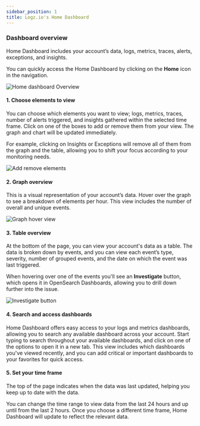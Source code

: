 ```yaml
---
sidebar_position: 1
title: Logz.io's Home Dashboard
---
```


### Dashboard overview

Home Dashboard includes your account’s data, logs, metrics, traces, alerts, exceptions, and insights. 

You can quickly access the Home Dashboard by clicking on the **Home** icon in the navigation. 

![Home dashboard Overview](https://dytvr9ot2sszz.cloudfront.net/logz-docs/home-dashboard/dashboard-overview-.png)



#### 1. Choose elements to view

You can choose which elements you want to view; logs, metrics, traces, number of alerts triggered, and insights gathered within the selected time frame. Click on one of the boxes to add or remove them from your view. The graph and chart will be updated immediately. 

For example, clicking on Insights or Exceptions will remove all of them from the graph and the table, allowing you to shift your focus according to your monitoring needs.

![Add remove elements](https://dytvr9ot2sszz.cloudfront.net/logz-docs/home-dashboard/add-remove-elements.gif)


#### 2. Graph overview

This is a visual representation of your account’s data. Hover over the graph to see a breakdown of elements per hour. This view includes the number of overall and unique events.

![Graph hover view](https://dytvr9ot2sszz.cloudfront.net/logz-docs/home-dashboard/graph-hover-view.png)


#### 3. Table overview

At the bottom of the page, you can view your account's data as a table. The data is broken down by events, and you can view each event’s type, severity, number of grouped events, and the date on which the event was last triggered. 

When hovering over one of the events you'll see an **Investigate** button, which opens it in OpenSearch Dashboards, allowing you to drill down further into the issue.

![Investigate button](https://dytvr9ot2sszz.cloudfront.net/logz-docs/home-dashboard/investigate-button.png)

#### 4. Search and access dashboards

Home Dashboard offers easy access to your logs and metrics dashboards, allowing you to search any available dashboard across your account. Start typing to search throughout your available dashboards, and click on one of the options to open it in a new tab. This view includes which dashboards you've viewed recently, and you can add critical or important dashboards to your favorites for quick access.

#### 5. Set your time frame

The top of the page indicates when the data was last updated, helping you keep up to date with the data.

You can change the time range to view data from the last 24 hours and up until from the last 2 hours. Once you choose a different time frame, Home Dashboard will update to reflect the relevant data.

